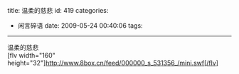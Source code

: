 title: 温柔的慈悲
id: 419
categories:
  - 闲言碎语
date: 2009-05-24 00:40:06
tags:
---

温柔的慈悲
</br>[flv width=&quot;160&quot; height=&quot;32&quot;]http://www.8box.cn/feed/000000_s_531356_/mini.swf[/flv]